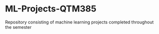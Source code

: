 # ML-Projects-QTM385
Repository consisting of machine learning projects completed throughout the semester
